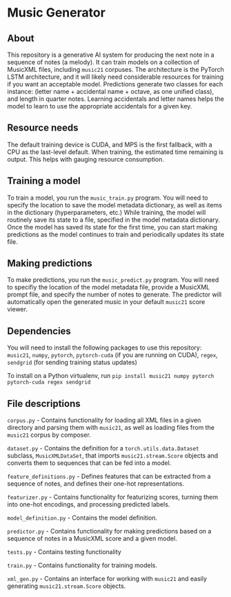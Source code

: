 # Music Generator

## About
This repository is a generative AI system for producing the next note in a sequence of notes (a melody). It can train models on a collection of MusicXML files, including `music21` corpuses. The architecture is the PyTorch LSTM architecture, and it will likely need considerable resources for training if you want an acceptable model. Predictions generate two classes for each instance: (letter name + accidental name + octave, as one unified class), and length in quarter notes. Learning accidentals and letter names helps the model to learn to use the appropriate accidentals for a given key.

## Resource needs
The default training device is CUDA, and MPS is the first fallback, with a CPU as the last-level default. When training, the estimated time remaining is output. This helps with gauging resource consumption.

## Training a model
To train a model, you run the `music_train.py` program. You will need to specify the location to save the model metadata dictionary, as well as items in the dictionary (hyperparameters, etc.) While training, the model will routinely save its state to a file, specified in the model metadata dictionary. Once the model has saved its state for the first time, you can start making predictions as the model continues to train and periodically updates its state file.

## Making predictions
To make predictions, you run the `music_predict.py` program. You will need to specifiy the location of the model metadata file, provide a MusicXML prompt file, and specify the number of notes to generate. The predictor will automatically open the generated music in your default `music21` score viewer.

## Dependencies
You will need to install the following packages to use this repository:
`music21`, `numpy`, `pytorch`, `pytorch-cuda` (if you are running on CUDA), `regex`, `sendgrid` (for sending training status updates)

To install on a Python virtualenv, run `pip install music21 numpy pytorch pytorch-cuda regex sendgrid`

## File descriptions
`corpus.py` - Contains functionality for loading all XML files in a given directory and parsing them with `music21`, as well as loading files from the `music21` corpus by composer.

`dataset.py` - Contains the definition for a `torch.utils.data.Dataset` subclass, `MusicXMLDataSet`, that imports `music21.stream.Score` objects and converts them to sequences that can be fed into a model.

`feature_definitions.py` - Defines features that can be extracted from a sequence of notes, and defines their one-hot representations.

`featurizer.py` - Contains functionality for featurizing scores, turning them into one-hot encodings, and processing predicted labels.

`model_definition.py` - Contains the model definition.

`predictor.py` - Contains functionality for making predictions based on a sequence of notes in a MusicXML score and a given model.

`tests.py` - Contains testing functionality

`train.py` - Contains functionality for training models.

`xml_gen.py` - Contains an interface for working with `music21` and easily generating `music21.stream.Score` objects.
